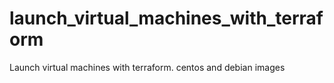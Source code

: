 # launch_virtual_machines_with_terraform
Launch virtual machines with terraform. centos and debian images
